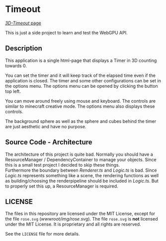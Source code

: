 # Timeout

[*3D-Timeout* page](https://blackwhiteyoshi.github.io/3D-Timeout/site.html)

This is just a side project to learn and test the WebGPU API.


## Description

This application is a single html-page that displays a Timer in 3D counting towards 0.

You can set the timer and it will keep track of the elapsed time even if the application is closed.
The timer and some other configurations can be set in the options menu.
The options menu can be opened by clicking the button top left.

You can move around freely using mouse and keyboard.
The controls are similar to minecraft creative mode.
The options menu also displays these controls.

The background sphere as well as the sphere and cubes behind the timer are just aesthetic and have no purpose.


## Source Code - Architecture

The architecture of this project is quite bad.
Normally you should have a ResourceManager / DependencyContainer to manage your objects.
Since this is a small test project I decided to skip these things.  
Furthermore the boundary between *Renderer.ts* and *Logic.ts* is bad.
Since *Logic.ts* represents something like a scene, the rendering functions as well as building/choosing the renderpipeline should be included in *Logic.ts*.
But to properly set this up, a ResourceManager is required.


## LICENSE

The files in this repository are licensed under the MIT License, except for the file `rose.svg` (*wwwroot/img/rose.svg*).
The file `rose.svg` is **not** licensed under the MIT License. It is proprietary and all rights are reserved.

See the `LICENSE` file for more details.
